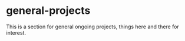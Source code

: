 # general-projects
This is a section for general ongoing projects, things here and there for interest. 
